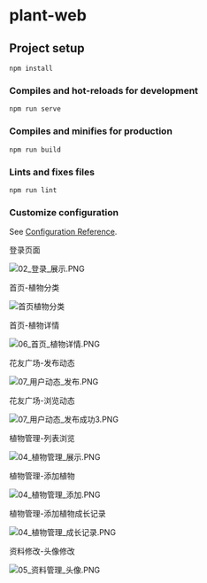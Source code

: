 # plant-web

## Project setup
```
npm install
```

### Compiles and hot-reloads for development
```
npm run serve
```

### Compiles and minifies for production
```
npm run build
```

### Lints and fixes files
```
npm run lint
```

### Customize configuration
See [Configuration Reference](https://cli.vuejs.org/config/).




登录页面

![02_登录_展示.PNG](https://i.loli.net/2020/05/29/q2BPLNmfFpuAQjJ.png)





首页-植物分类

![首页植物分类](https://i.loli.net/2020/05/29/7nzJPFcCpbSKiw4.png)

首页-植物详情

![06_首页_植物详情.PNG](https://i.loli.net/2020/05/29/XbYCgq8LhxQIJ9i.png)



花友广场-发布动态

![07_用户动态_发布.PNG](https://i.loli.net/2020/05/29/MbsEdjkfJF4XyUm.png)





花友广场-浏览动态

![07_用户动态_发布成功3.PNG](https://i.loli.net/2020/05/29/k2qrBlHFAtNsJWb.png)





植物管理-列表浏览

![04_植物管理_展示.PNG](https://i.loli.net/2020/05/29/ujMS3nLQD4gtOiz.png)



植物管理-添加植物

![04_植物管理_添加.PNG](https://i.loli.net/2020/05/29/5GEuyJCkbm76M8p.png)



植物管理-添加植物成长记录

![04_植物管理_成长记录.PNG](https://i.loli.net/2020/05/29/sV9p8nLkJwzoNIG.png)



资料修改-头像修改

![05_资料管理_头像.PNG](https://i.loli.net/2020/05/29/s7DjpnVJ9xocIw3.png)


